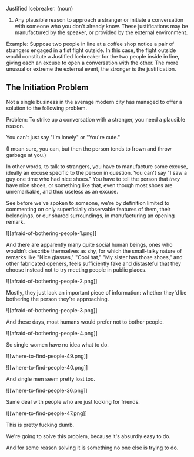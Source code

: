 
Justified Icebreaker. (noun)

1. Any plausible reason to approach a stranger or initiate a conversation with someone who you don't already know. These justifications may be manufactured by the speaker, or provided by the external environment.

Example: Suppose two people in line at a coffee shop notice a pair of strangers engaged in a fist fight outside. In this case, the fight outside would constitute a Justified Icebreaker for the two people inside in line, giving each an excuse to open a conversation with the other. The more unusual or extreme the external event, the stronger is the justification.

## The Initiation Problem

Not a single business in the average modern city has managed to offer a solution to the following problem.

Problem: To strike up a conversation with a stranger, you need a plausible reason.

You can't just say "I'm lonely" or "You're cute."

(I mean sure, you can, but then the person tends to frown and throw garbage at you.)

In other words, to talk to strangers, you have to manufacture some excuse, ideally an excuse specific to the person in question. You can't say "I saw a guy one time who had nice shoes." You have to tell the person that _they_ have nice shoes, or something like that, even though most shoes are unremarkable, and thus useless as an excuse.

See before we've spoken to someone, we're by definition limited to commenting on only superficially observable features of them, their belongings, or our shared surroundings, in manufacturing an opening remark.

![[afraid-of-bothering-people-1.png]]

And there are apparently many quite social human beings, ones who wouldn't describe themselves as shy, for which the small-talky nature of remarks like "Nice glasses," "Cool hat," "My sister has those shoes," and other fabricated openers, feels sufficiently fake and distasteful that they choose instead not to try meeting people in public places.

![[afraid-of-bothering-people-2.png]]

Mostly, they just lack an important piece of information: whether they'd be bothering the person they're approaching.

![[afraid-of-bothering-people-3.png]]

And these days, most humans would prefer not to bother people.

![[afraid-of-bothering-people-4.png]]

So single women have no idea what to do.

![[where-to-find-people-49.png]]

![[where-to-find-people-40.png]]

And single men seem pretty lost too.

![[where-to-find-people-36.png]]

Same deal with people who are just looking for friends.

![[where-to-find-people-47.png]]

This is pretty fucking dumb.

We're going to solve this problem, because it's absurdly easy to do.

And for some reason solving it is something no one else is trying to do.